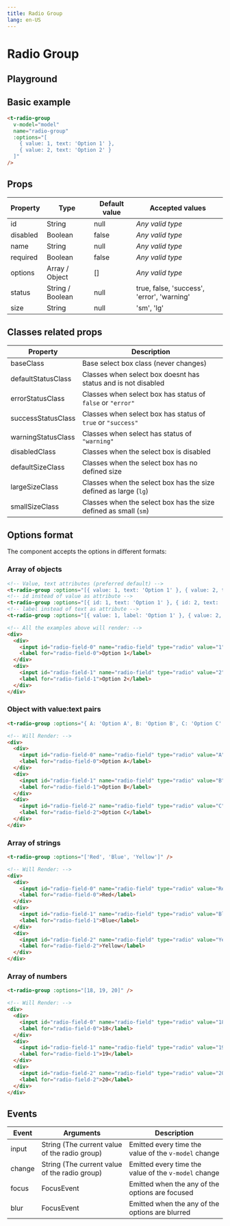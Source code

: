 ```yaml
---
title: Radio Group
lang: en-US
---
```


# Radio Group

## Playground

<radio-group-field />

## Basic example

```html
<t-radio-group
  v-model="model"
  name="radio-group"
  :options="[
    { value: 1, text: 'Option 1' },
    { value: 2, text: 'Option 2' }
  ]"
/>
```

## Props

| Property    | Type        | Default value | Accepted values |
|---      |---        |---      |---      |
| id      | String      | null      | _Any valid type_ |
| disabled    | Boolean     | false     | _Any valid type_ |
| name      | String      | null      | _Any valid type_ |
| required    | Boolean     | false     | _Any valid type_ |
| options   | Array / Object  | []      | _Any valid type_ |
| status        | String / Boolean  | null        | true, false, 'success', 'error', 'warning' |
| size        | String          | null        | 'sm', 'lg' |

## Classes related props

| Property        | Description                                                         |
|---                    |---                                                            |
| baseClass             | Base select box class (never changes)                      |
| defaultStatusClass    | Classes when select box doesnt has status and is not disabled |
| errorStatusClass      | Classes when select box has status of `false` or `"error"`    |
| successStatusClass    | Classes when select box has status of `true` or `"success"`   |
| warningStatusClass    | Classes when select has status of `"warning"`                 |
| disabledClass         | Classes when the select box is disabled                       |
| defaultSizeClass      | Classes when the select box has no defined size               |
| largeSizeClass        | Classes when the select box has the size defined as large (`lg`)  |
| smallSizeClass        | Classes when the select box has the size defined as small (`sm`)  |

## Options format

The component accepts the options in different formats:

### Array of objects

```html
<!-- Value, text attributes (preferred default) -->
<t-radio-group :options="[{ value: 1, text: 'Option 1' }, { value: 2, text: 'Option 2' }]" />
<!-- id instead of value as attribute -->
<t-radio-group :options="[{ id: 1, text: 'Option 1' }, { id: 2, text: 'Option 2' }]" />
<!-- label instead of text as attribute -->
<t-radio-group :options="[{ value: 1, label: 'Option 1' }, { value: 2, label: 'Option 2' }]" />

<!-- All the examples above will render: -->
<div>
  <div>
    <input id="radio-field-0" name="radio-field" type="radio" value="1">
    <label for="radio-field-0">Option 1</label>
  </div>
  <div>
    <input id="radio-field-1" name="radio-field" type="radio" value="2">
    <label for="radio-field-1">Option 2</label>
  </div>
</div>
```

### Object with value:text pairs
```html
<t-radio-group :options="{ A: 'Option A', B: 'Option B', C: 'Option C' }" />

<!-- Will Render: -->
<div>
  <div>
    <input id="radio-field-0" name="radio-field" type="radio" value="A">
    <label for="radio-field-0">Option A</label>
  </div>
  <div>
    <input id="radio-field-1" name="radio-field" type="radio" value="B">
    <label for="radio-field-1">Option B</label>
  </div>
  <div>
    <input id="radio-field-2" name="radio-field" type="radio" value="C">
    <label for="radio-field-2">Option C</label>
  </div>
</div>
```

### Array of strings
```html
<t-radio-group :options="['Red', 'Blue', 'Yellow']" />

<!-- Will Render: -->
<div>
  <div>
    <input id="radio-field-0" name="radio-field" type="radio" value="Red">
    <label for="radio-field-0">Red</label>
  </div>
  <div>
    <input id="radio-field-1" name="radio-field" type="radio" value="Blue">
    <label for="radio-field-1">Blue</label>
  </div>
  <div>
    <input id="radio-field-2" name="radio-field" type="radio" value="Yellow">
    <label for="radio-field-2">Yellow</label>
  </div>
</div>
```
### Array of numbers
```html
<t-radio-group :options="[18, 19, 20]" />

<!-- Will Render: -->
<div>
  <div>
    <input id="radio-field-0" name="radio-field" type="radio" value="18">
    <label for="radio-field-0">18</label>
  </div>
  <div>
    <input id="radio-field-1" name="radio-field" type="radio" value="19">
    <label for="radio-field-1">19</label>
  </div>
  <div>
    <input id="radio-field-2" name="radio-field" type="radio" value="20">
    <label for="radio-field-2">20</label>
  </div>
</div>
```

## Events

| Event   | Arguments                   | Description   |
|---    |---                      |---      |
| input   | String (The current value of the radio group)  | Emitted every time the value of the `v-model` change |
| change  | String (The current value of the radio group)  | Emitted every time the value of the `v-model` change |
| focus   | FocusEvent                  | Emitted when the any of the options are focused  |
| blur    | FocusEvent                  | Emitted when the any of the options are blurred  |